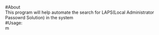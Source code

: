 #About  
This program will help automate the search for LAPS(Local Administrator Passowrd Solution) in the system   
#Usage:  
m
